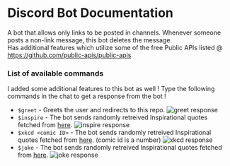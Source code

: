 # **Discord Bot Documentation**

A bot that allows only links to be posted in channels. Whenever someone posts a non-link message, this bot deletes the message.
<br>
Has additional features which utilize some of the free Public APIs listed @ https://github.com/public-apis/public-apis

### List of available commands
I added some additional features to this bot as well ! Type the following commands in the chat to get a response from the bot !
* ```$greet``` - Greets the user and redirects to this repo.
![greet response](https://github.com/Kabiirk/discord_bots/blob/main/src/greet.png)
* ```$inspire``` - The bot sends randomly retreived Inspirational quotes fetched from [here](https://zenquotes.io/).
![inspire response](https://github.com/Kabiirk/discord_bots/blob/main/src/Inspire.png)
* ```$xkcd <comic ID>``` - The bot sends randomly retreived Inspirational quotes fetched from [here](https://xkcd.com/).
(comic id is a number)
![xkcd response](https://github.com/Kabiirk/discord_bots/blob/main/src/xkcd.png)
* ```$joke``` - The bot sends randomly retreived Inspirational quotes fetched from [here](https://official-joke-api.appspot.com/jokes/random).
![joke response](https://github.com/Kabiirk/discord_bots/blob/main/src/joke.png)